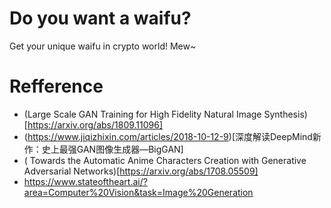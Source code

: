 # Do you want a waifu?

Get your unique waifu in crypto world! Mew~


# Refference

- (Large Scale GAN Training for High Fidelity Natural Image Synthesis)[https://arxiv.org/abs/1809.11096]
- (https://www.jiqizhixin.com/articles/2018-10-12-9)[深度解读DeepMind新作：史上最强GAN图像生成器—BigGAN]
- (
Towards the Automatic Anime Characters Creation with Generative Adversarial Networks)[https://arxiv.org/abs/1708.05509]
- https://www.stateoftheart.ai/?area=Computer%20Vision&task=Image%20Generation